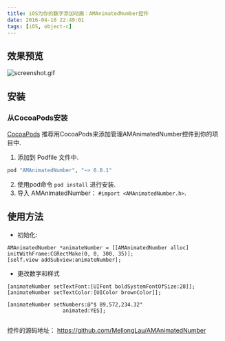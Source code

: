 ```yaml
---
title: iOS为你的数字添加动画：AMAnimatedNumber控件
date: 2016-04-10 22:49:01
tags: [iOS, object-c]
---
```


## 效果预览

![screenshot.gif](https://raw.github.com/MellongLau/AMAnimatedNumber/master/Screenshots/screenshot.gif)

<!--more-->

## 安装

### 从CocoaPods安装

[CocoaPods](http://www.cocoapods.org) 推荐用CocoaPods来添加管理AMAnimatedNumber控件到你的项目中.

1. 添加到 Podfile 文件中.

  ```ruby
  pod "AMAnimatedNumber", "~> 0.0.1"
  ```

2. 使用pod命令 `pod install` 进行安装.
3. 导入 AMAnimatedNumber： `#import <AMAnimatedNumber.h>`.

## 使用方法

- 初始化:

```objc
AMAnimatedNumber *animateNumber = [[AMAnimatedNumber alloc] initWithFrame:CGRectMake(0, 0, 300, 35)];
[self.view addSubview:animateNumber];
```

- 更改数字和样式

```objc
[animateNumber setTextFont:[UIFont boldSystemFontOfSize:28]];
[animateNumber setTextColor:[UIColor brownColor]];

[animateNumber setNumbers:@"$ 89,572,234.32"
                  animated:YES];


```

控件的源码地址：
https://github.com/MellongLau/AMAnimatedNumber